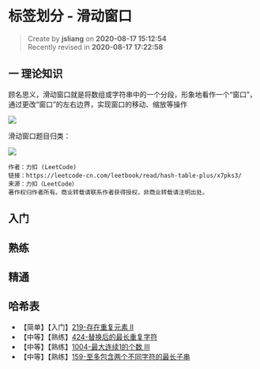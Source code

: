 标签划分 - 滑动窗口
===

> Create by **jsliang** on **2020-08-17 15:12:54**  
> Recently revised in **2020-08-17 17:22:58**

## 一 理论知识

顾名思义，滑动窗口就是将数组或字符串中的一个分段，形象地看作一个“窗口”，通过更改“窗口”的左右边界，实现窗口的移动、缩放等操作

![](../../../../public-repertory/img/other-algorithms-and-data-structures-linked-sliding-window-1.png)

滑动窗口题目归类：

![](../../../../public-repertory/img/other-algorithms-and-data-structures-linked-sliding-window-2.png)

```
作者：力扣 (LeetCode)
链接：https://leetcode-cn.com/leetbook/read/hash-table-plus/x7pks3/
来源：力扣（LeetCode）
著作权归作者所有。商业转载请联系作者获得授权，非商业转载请注明出处。
```

## 入门

## 熟练

## 精通

## 哈希表

* 【简单】【入门】[219-存在重复元素 II](https://leetcode-cn.com/problems/contains-duplicate-ii/)
* 【中等】【熟练】[424-替换后的最长重复字符](https://leetcode-cn.com/problems/longest-repeating-character-replacement/)
* 【中等】【熟练】[1004-最大连续1的个数 III](https://leetcode-cn.com/problems/max-consecutive-ones-iii/)
* 【中等】【熟练】[159-至多包含两个不同字符的最长子串](https://leetcode-cn.com/problems/longest-substring-with-at-most-two-distinct-characters/)